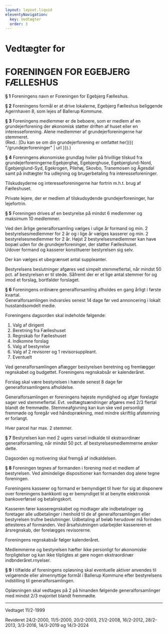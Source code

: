```yaml
---
layout: layout.liquid
eleventyNavigation:
  key: Vedtægter
  order: 3
---
```

# Vedtægter for #
# FORENINGEN FOR EGEBJERG FÆLLESHUS

**§ 1**
Foreningens navn er Foreningen for Egebjerg Fælleshus.

**§ 2**
Foreningens formål er at drive lokalerne, Egebjerg Fælleshus beliggende Agernhaven 8, som lejes af Ballerup Kommune.

**§ 3**
Foreningens medlemmer er de beboere, som er medlem af en grundejerforening der økonomisk støtter driften af huset eller en interesseforening. Alene medlemmer af grundejerforeningerne har stemmeret.  
(Red.: [Du kan se om din grundejerforening er omfattet her]({{ "/grundejerforeninger" | url }}).)

**§ 4**
Foreningens økonomiske grundlag hviler på frivillige tilskud fra grundejerforeningerne:Egebjerghøj, Egebjerghuse, Egebjerglund-Nord, Egebjerglund-Syd, Egekrogen, Pilehøj, Skovbo, Tranemosen og Ågesdal samt på indtægter fra udlejning og brugerbetaling fra interesseforeninger.

Tilskudsyderne og interesseforeningerne har fortrin m.h.t. brug af Fælleshuset.

Private lejere, der er medlem af tilskudsydende grundejerforeninger, har lejefortrin.

**§ 5**
Foreningen drives af en bestyrelse på mindst 6 medlemmer og maksimum 10 medlemmer.

Ved den årlige generalforsamling vælges i ulige år formand og min. 2 bestyrelsesmedlemmer for 2 år og i lige år vælges kasserer og min. 2 bestyrelsesmedlemmer for 2 år. Højst 2 bestyrelsesmedlemmer kan have bopæl uden for de grundejerforeninger, der støtter Fælleshuset.  
Udover formand og kasserer konstituerer bestyrelsen sig selv.

Der kan vælges et ubegrænset antal suppleanter.

Bestyrelsens beslutninger afgøres ved simpelt stemmeflertal, når mindst 50 pct. af bestyrelsen er til stede. Såfremt der er et lige antal stemmer for og imod et forslag, bortfalder forslaget.

**§ 6**
Foreningens ordinære generalforsamling afholdes en gang årligt i første kvartal.  
Generalforsamlingen indvarsles senest 14 dage før ved annoncering i lokalt husstandsomdelt medie.

Foreningens dagsorden skal indeholde følgende:
1. Valg af dirigent
1. Beretning fra Fælleshuset
1. Regnskab for Fælleshuset
1. Indkomne forslag
1. Valg af bestyrelse
1. Valg af 2 revisorer og 1 revisorsuppleant.       
1. Eventuelt

Ved generalforsamlingen aflægger bestyrelsen beretning og fremlægger regnskabet og budgettet. Foreningens regnskabsår er kalenderåret.

Forslag skal være bestyrelsen i hænde senest 8 dage før generalforsamlingens afholdelse.

Generalforsamlingen er foreningens højeste myndighed og afgør forelagte sager ved stemmeflertal. Evt. vedtægtsændringer afgøres med 2/3 flertal blandt de fremmødte. Stemmeafgivning kan kun ske ved personligt fremmøde og foregår ved håndoprækning, med mindre skriftlig afstemning er forlangt.

Hver parcel har max. 2 stemmer.

**§ 7**
Bestyrelsen kan med 2  ugers varsel indkalde til ekstraordinær  generalforsamling, når mindst 50 pct. af bestyrelsesmedlemmerne ønsker dette.

Dagsorden og motivering skal fremgå af indkaldelsen.

**§ 8**
Foreningen tegnes af formanden i forening med et medlem af bestyrelsen. Ved almindelige dispositioner kan formanden dog alene tegne foreningen.

Foreningens kasserer og formand er bemyndiget til hver for sig at disponere over foreningens bankkonti og er bemyndiget til at benytte elektronisk bankoverførsel og betalingskort.

Kasseren fører kasseregnskabet og modtager alle indbetalinger og foretager alle udbetalinger i henhold til de af generalforsamlingen eller bestyrelsen trufne beslutninger. Udbetaling af beløb herudover må forinden attesteres af formanden. Ved årsafslutningen udarbejder kassereren et årsregnskab, der forelægges revisorerne.

Foreningens regnskabsår følger kalenderåret.

Medlemmerne og bestyrelsen hæfter ikke personligt for økonomiske forpligtelser og kan ikke tilpligtes at gøre nogen ekstraordinær indbnderåret.rnyelser.   

**§ 9**
I tilfælde af foreningens opløsning skal eventuelle aktiver anvendes til velgørende eller almennyttige formål i Ballerup Kommune efter bestyrelsens indstilling til generalforsamlingen.

Opløsningen skal vedtages på 2 på hinanden følgende generalforsamlinger med mindst 2/3 majoritet blandt fremmødte.


---

Vedtaget 11/2-1999 

Revideret 24/2-2000, 11/5-2000, 20/2-2003, 21/2-2008, 16/2-2012, 28/2-2013, 3/3-2016, 14/3-2019 og 14/3-2024